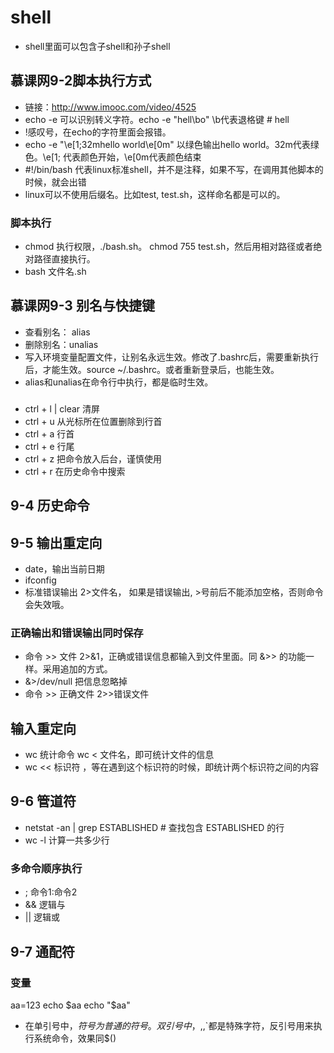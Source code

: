 # shell
* shell里面可以包含子shell和孙子shell


## 慕课网9-2脚本执行方式
* 链接：<http://www.imooc.com/video/4525>
* echo -e 可以识别转义字符。echo -e "hell\bo" \b代表退格键  # hell
* !感叹号，在echo的字符里面会报错。
* echo -e "\e[1;32mhello world\e[0m"  以绿色输出hello world。32m代表绿色。\e[1; 代表颜色开始，\e[0m代表颜色结束
* #!/bin/bash 代表linux标准shell，并不是注释，如果不写，在调用其他脚本的时候，就会出错
* linux可以不使用后缀名。比如test, test.sh，这样命名都是可以的。

### 脚本执行
* chmod 执行权限，./bash.sh。 chmod 755 test.sh，然后用相对路径或者绝对路径直接执行。
* bash 文件名.sh


## 慕课网9-3 别名与快捷键
* 查看别名： alias
* 删除别名：unalias
* 写入环境变量配置文件，让别名永远生效。修改了.bashrc后，需要重新执行后，才能生效。source ~/.bashrc。或者重新登录后，也能生效。
* alias和unalias在命令行中执行，都是临时生效。

### 
* ctrl + l | clear 清屏
* ctrl + u 从光标所在位置删除到行首
* ctrl + a 行首
* ctrl + e 行尾
* ctrl + z 把命令放入后台，谨慎使用
* ctrl + r 在历史命令中搜索

## 9-4 历史命令

## 9-5 输出重定向
* date，输出当前日期
* ifconfig
* 标准错误输出  2>文件名， 如果是错误输出, >号前后不能添加空格，否则命令会失效哦。

### 正确输出和错误输出同时保存
* 命令 >> 文件 2>&1，正确或错误信息都输入到文件里面。同 &>> 的功能一样。采用追加的方式。
* &>/dev/null 把信息忽略掉
* 命令 >> 正确文件 2>>错误文件

## 输入重定向
* wc 统计命令 wc < 文件名，即可统计文件的信息
* wc << 标识符  ，等在遇到这个标识符的时候，即统计两个标识符之间的内容

## 9-6 管道符
* netstat -an | grep ESTABLISHED  # 查找包含 ESTABLISHED 的行
* wc -l 计算一共多少行

### 多命令顺序执行
* ;  命令1:命令2
* && 逻辑与
* || 逻辑或

## 9-7 通配符

### 变量
  aa=123
  echo $aa
  echo "$aa"
* 在单引号中，$符号为普通的符号。双引号中，$,\,`都是特殊字符，反引号用来执行系统命令，效果同$()




